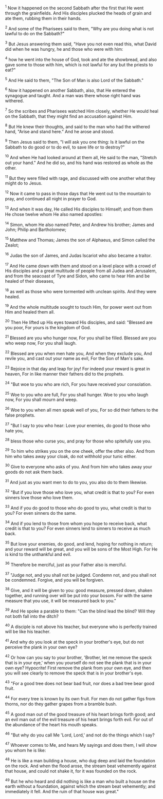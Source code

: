<sup>1</sup> 
Now it happened on the second Sabbath after the first that He went through the grainfields. And His disciples plucked the heads of grain and ate them, rubbing them in their hands. 

<sup>2</sup> 
And some of the Pharisees said to them, "Why are you doing what is not lawful to do on the Sabbath?" 

<sup>3</sup> 
But Jesus answering them said, "Have you not even read this, what David did when he was hungry, he and those who were with him: 

<sup>4</sup> 
how he went into the house of God, took and ate the showbread, and also gave some to those with him, which is not lawful for any but the priests to eat?" 

<sup>5</sup> 
And He said to them, "The Son of Man is also Lord of the Sabbath." 

<sup>6</sup> 
Now it happened on another Sabbath, also, that He entered the synagogue and taught. And a man was there whose right hand was withered. 

<sup>7</sup> 
So the scribes and Pharisees watched Him closely, whether He would heal on the Sabbath, that they might find an accusation against Him. 

<sup>8</sup> 
But He knew their thoughts, and said to the man who had the withered hand, "Arise and stand here." And he arose and stood. 

<sup>9</sup> 
Then Jesus said to them, "I will ask you one thing: Is it lawful on the Sabbath to do good or to do evil, to save life or to destroy?" 

<sup>10</sup> 
And when He had looked around at them all, He said to the man, "Stretch out your hand." And he did so, and his hand was restored as whole as the other. 

<sup>11</sup> 
But they were filled with rage, and discussed with one another what they might do to Jesus.

<sup>12</sup> 
Now it came to pass in those days that He went out to the mountain to pray, and continued all night in prayer to God. 

<sup>13</sup> 
And when it was day, He called His disciples to Himself; and from them He chose twelve whom He also named apostles: 

<sup>14</sup> 
Simon, whom He also named Peter, and Andrew his brother; James and John; Philip and Bartholomew; 

<sup>15</sup> 
Matthew and Thomas; James the son of Alphaeus, and Simon called the Zealot; 

<sup>16</sup> 
Judas the son of James, and Judas Iscariot who also became a traitor.

<sup>17</sup> 
And He came down with them and stood on a level place with a crowd of His disciples and a great multitude of people from all Judea and Jerusalem, and from the seacoast of Tyre and Sidon, who came to hear Him and be healed of their diseases, 

<sup>18</sup> 
as well as those who were tormented with unclean spirits. And they were healed. 

<sup>19</sup> 
And the whole multitude sought to touch Him, for power went out from Him and healed them all.

<sup>20</sup> 
Then He lifted up His eyes toward His disciples, and said: "Blessed are you poor, For yours is the kingdom of God. 

<sup>21</sup> 
Blessed are you who hunger now, For you shall be filled. Blessed are you who weep now, For you shall laugh. 

<sup>22</sup> 
Blessed are you when men hate you, And when they exclude you, And revile you, and cast out your name as evil, For the Son of Man's sake. 

<sup>23</sup> 
Rejoice in that day and leap for joy! For indeed your reward is great in heaven, For in like manner their fathers did to the prophets.

<sup>24</sup> 
"But woe to you who are rich, For you have received your consolation. 

<sup>25</sup> 
Woe to you who are full, For you shall hunger. Woe to you who laugh now, For you shall mourn and weep. 

<sup>26</sup> 
Woe to you when all men speak well of you, For so did their fathers to the false prophets.

<sup>27</sup> 
"But I say to you who hear: Love your enemies, do good to those who hate you, 

<sup>28</sup> 
bless those who curse you, and pray for those who spitefully use you. 

<sup>29</sup> 
To him who strikes you on the one cheek, offer the other also. And from him who takes away your cloak, do not withhold your tunic either. 

<sup>30</sup> 
Give to everyone who asks of you. And from him who takes away your goods do not ask them back. 

<sup>31</sup> 
And just as you want men to do to you, you also do to them likewise. 

<sup>32</sup> 
"But if you love those who love you, what credit is that to you? For even sinners love those who love them. 

<sup>33</sup> 
And if you do good to those who do good to you, what credit is that to you? For even sinners do the same. 

<sup>34</sup> 
And if you lend to those from whom you hope to receive back, what credit is that to you? For even sinners lend to sinners to receive as much back. 

<sup>35</sup> 
But love your enemies, do good, and lend, hoping for nothing in return; and your reward will be great, and you will be sons of the Most High. For He is kind to the unthankful and evil. 

<sup>36</sup> 
Therefore be merciful, just as your Father also is merciful.

<sup>37</sup> 
"Judge not, and you shall not be judged. Condemn not, and you shall not be condemned. Forgive, and you will be forgiven. 

<sup>38</sup> 
Give, and it will be given to you: good measure, pressed down, shaken together, and running over will be put into your bosom. For with the same measure that you use, it will be measured back to you." 

<sup>39</sup> 
And He spoke a parable to them: "Can the blind lead the blind? Will they not both fall into the ditch? 

<sup>40</sup> 
A disciple is not above his teacher, but everyone who is perfectly trained will be like his teacher. 

<sup>41</sup> 
And why do you look at the speck in your brother's eye, but do not perceive the plank in your own eye? 

<sup>42</sup> 
Or how can you say to your brother, 'Brother, let me remove the speck that is in your eye,' when you yourself do not see the plank that is in your own eye? Hypocrite! First remove the plank from your own eye, and then you will see clearly to remove the speck that is in your brother's eye.

<sup>43</sup> 
"For a good tree does not bear bad fruit, nor does a bad tree bear good fruit. 

<sup>44</sup> 
For every tree is known by its own fruit. For men do not gather figs from thorns, nor do they gather grapes from a bramble bush. 

<sup>45</sup> 
A good man out of the good treasure of his heart brings forth good; and an evil man out of the evil treasure of his heart brings forth evil. For out of the abundance of the heart his mouth speaks.

<sup>46</sup> 
"But why do you call Me 'Lord, Lord,' and not do the things which I say? 

<sup>47</sup> 
Whoever comes to Me, and hears My sayings and does them, I will show you whom he is like: 

<sup>48</sup> 
He is like a man building a house, who dug deep and laid the foundation on the rock. And when the flood arose, the stream beat vehemently against that house, and could not shake it, for it was founded on the rock. 

<sup>49</sup> 
But he who heard and did nothing is like a man who built a house on the earth without a foundation, against which the stream beat vehemently; and immediately it fell. And the ruin of that house was great."
